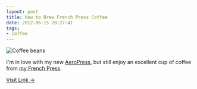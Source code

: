 ```yaml
---
layout: post
title: How to Brew French Press Coffee
date: 2012-06-15 20:27:41
tags:
- coffee
---
```


![Coffee beans](http://jasonheppler.org/images/coffeebeans.jpg "Coffee beans")

I'm in love with my new [AeroPress](http://jasonheppler.org/2012/04/25/adam-lisagors-aeropress-tribute.html), but still enjoy an excellent cup of coffee from [my French Press](http://jasonheppler.org/2012/02/15/the_french_press_method.html). 

[Visit Link →](http://www.sofawned.com/2012/01/how-to-brew-french-press-coffee-or-one.html)
